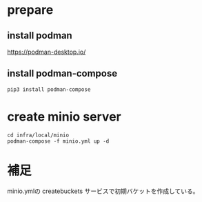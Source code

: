 # prepare
## install podman
https://podman-desktop.io/

## install podman-compose
```
pip3 install podman-compose
```

# create minio server
```
cd infra/local/minio
podman-compose -f minio.yml up -d
```

# 補足
minio.ymlの createbuckets サービスで初期バケットを作成している。